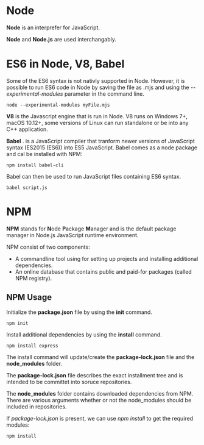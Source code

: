 
# Node
**Node** is an interprefer for JavaScript. 

**Node** and **Node.js** are used interchangably. 



# ES6 in Node, V8, Babel
Some of the ES6 syntax is not nativly supported in Node. 
However, it is possible to run ES6 code in Node by saving the file as .mjs and using the *--experimental-modules* parameter in the command line. 
```
node --experimental-modules myFile.mjs
```

**V8** is the Javascript engine that is run in Node. V8 runs on Windows 7+, macOS 10.12+, some versions of Linux can run standalone or be into any C++ application. 

**Babel** . is a JavaScript compiler that tranform newer versions of JavaScript syntax (ES2015 (ES6)) into ES5 JavaScript. Babel comes as a node package and cal be installed with NPM:
```
npm install babel-cli
```
Babel can then be used to run JavaScript files containing ES6 syntax.
```
babel script.js
```


# NPM
**NPM** stands for **N**ode **P**ackage **M**anager and is the default package manager in Node.js JavaScript runtime environment. 

NPM consist of two components:
* A commandline tool using for setting up projects and installing additional dependencies. 
* An online database that contains public and paid-for packages (called NPM registry). 

## NPM Usage
Initialize the **package.json** file by using the **init** command. 
```
npm init
```

Install additional dependencies by using the **install** command. 
```
npm install express
```

The install command will update/create the **package-lock.json** file and the **node_modules** folder.

The **package-lock.json** file describes the exact installment tree and is intended to be committet into soruce repositories. 

The **node_modules** folder contains downloaded dependencies from NPM. 
There are various arguments whether or not the node_modules should be included in repositories. 

If *package-lock.json* is present, we can use *npm install* to get the required modules:
```
npm install
```


